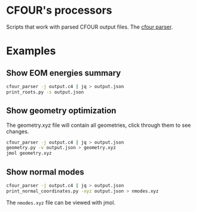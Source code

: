 # CFOUR's processors
Scripts that work with parsed CFOUR output files. The 
[cfour parser](https://github.com/the-pawel-wojcik/cfour_parser).

# Examples
## Show EOM energies summary
```bash
cfour_parser -j output.c4 | jq > output.json
print_roots.py -s output.json 
```

## Show geometry optimization
The geometry.xyz file will contain all geometries, click through them to see
changes.
```bash
cfour_parser -j output.c4 | jq > output.json
geometry.py -v output.json > geometry.xyz
jmol geometry.xyz
```

## Show normal modes
```bash
cfour_parser -j output.c4 | jq > output.json
print_normal_coordinates.py -xyz output.json > nmodes.xyz
```
The `nmodes.xyz` file can be viewed with jmol.
